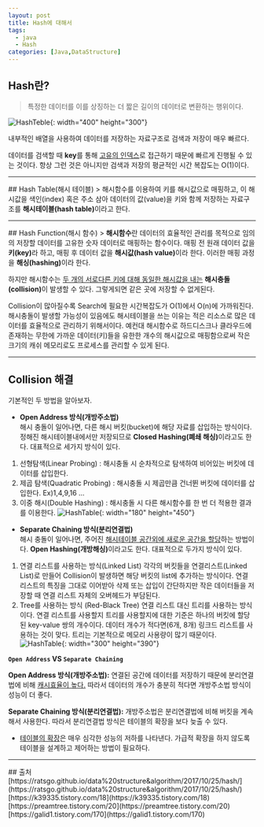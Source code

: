 ```yaml
---
layout: post
title: Hash에 대해서
tags:
  - java
  - Hash
categories: [Java,DataStructure]
---
```

## Hash란?
> 특정한 데이터를 이를 상징하는 더 짧은 길이의 데이터로 변환하는 행위이다.

![HashTeble]({{site.url}}/images/HashTable.png){: width="400" height="300"}

내부적인 배열을 사용하여 데이터를 저장하는 자료구조로 검색과 저장이 매우 빠르다.

데이터를 검색할 때 <b>key</b>를 통해 <u>고유의 인덱스</u>로 접근하기 때문에 빠르게 진행될 수 있는 것이다. 항상 그런 것은 아니지만 검색과 저장의 평균적인 시간 복잡도는 O(1)이다.
<hr>
## Hash Table(해시 테이블)
> 해시함수를 이용하여 키를 해시값으로 매핑하고, 이 해시값을 색인(index) 혹은 주소 삼아 데이터의 값(value)을 키와 함께 저장하는 자료구조를 <b>해시테이블(hash table)</b>이라고 한다.
<hr>
## Hash Function(해시 함수)
> <b>해시함수</b>란 데이터의 효율적인 관리를 목적으로 임의의 저장할 데이터를 고유한 숫자 데이터로 매핑하는 함수이다. 매핑 전 원래 데이터 값을 <b>키(key)</b>라 하고, 매핑 후 데이터 값을 <b>해시값(hash value)</b>이라 한다. 이러한 매핑 과정을 <b>해싱(hashing)</b>이라 한다.

하지만 해시함수는 <u>두 개의 서로다른 키에 대해 동일한 해시값을 내는</u> <b>해시충돌(collision)</b>이 발생할 수 있다. 그렇게되면 같은 곳에 저장할 수 없게된다.

Collision이 많아질수록 Search에 필요한 시간복잡도가 O(1)에서 O(n)에 가까워진다. 해시충돌이 발생할 가능성이 있음에도 해시테이블을 쓰는 이유는 적은 리소스로 많은 데이터를 효율적으로 관리하기 위해서이다. 예컨대 해시함수로 하드디스크나 클라우드에 존재하는 무한에 가까운 데이터(키)들을 유한한 개수의 해시값으로 매핑함으로써 작은 크기의 캐쉬 메모리로도 프로세스를 관리할 수 있게 된다.
<hr>

## Collision 해결
기본적인 두 방법을 알아보자.
* <b>Open Address 방식(개방주소법)</b><br>
 해시 충돌이 일어나면, 다른 해시 버킷(bucket)에 해당 자료를 삽입하는 방식이다. 정해진 해시테이블내에서만 저장되므로 <b>Closed Hashing(폐쇄 해싱)</b>이라고도 한다. 대표적으로 세가지 방식이 있다.
1. 선형탐색(Linear Probing) : 해시충돌 시 순차적으로 탐색하여 비어있는 버킷에 데이터를 삽입한다.
2. 제곱 탐색(Quadratic Probing) :  해시충돌 시 제곱만큼 건너뛴 버킷에 데이터를 삽입한다. Ex)1,4,9,16 ...
3. 이중 해시(Double Hashing) : 해시충돌 시 다른 해시함수를 한 번 더 적용한 결과를 이용한다.
![HashTable]({{site.url}}/images/closedHashing.JPG){: width="180" height="450"}
* <b>Separate Chaining 방식(분리연결법)</b><br>
 해시 충돌이 일어나면, 주어진 <u>해시테이블 공간외에 새로운 공간을 할당</u>하는 방법이다.
 <b>Open Hashing(개방해싱)</b>이라고도 한다. 대표적으로 두가지 방식이 있다.
1. 연결 리스트를 사용하는 방식(Linked List)
각각의 버킷들을 연결리스트(Linked List)로 만들어 Collision이 발생하면 해당 버킷의 list에 추가하는 방식이다. 연결 리스트의 특징을 그대로 이어받아 삭제 또는 삽입이 간단하지만 작은 데이터들을 저장할 때 연결 리스트 자체의 오버헤드가 부담된다.
2. Tree를 사용하는 방식 (Red-Black Tree)
연결 리스트 대신 트리를 사용하는 방식이다. 연결 리스트를 사용할지 트리를 사용할지에 대한 기준은 하나의 버킷에 할당된 key-value 쌍의 개수이다. 데이터 개수가 적다면(6개, 8개) 링크드 리스트를 사용하는 것이 맞다. 트리는 기본적으로 메모리 사용량이 많기 때문이다.
![HashTable]({{site.url}}/images/openHashing.JPG){: width="300" height="390"}

<b>`Open Address` VS `Separate Chaining`</b>

<b>Open Address 방식(개방주소법):</b> 연결된 공간에 데이터를 저장하기 때문에 분리연결법에 비해 <u>캐시효율이 높다.</u> 따라서 데이터의 개수가 충분히 적다면 개방주소법 방식이 성능이 더 좋다.

<b>Separate Chaining 방식(분리연결법):</b> 개방주소법은 분리연결법에 비해 버킷을 계속해서 사용한다. 따라서 분리연결법 방식은 테이블의 확장을 보다 늦출 수 있다.
* <u>테이블의 확장</u>은 매우 심각한 성능의 저하를 나타낸다. 가급적 확장을 하지 않도록 테이블을 설계하고 제어하는 방법이 필요하다.

<hr>
## 출처
 [https://ratsgo.github.io/data%20structure&algorithm/2017/10/25/hash/](https://ratsgo.github.io/data%20structure&algorithm/2017/10/25/hash/)
 [https://k39335.tistory.com/18](https://k39335.tistory.com/18)
 [https://preamtree.tistory.com/20](https://preamtree.tistory.com/20)
 [https://galid1.tistory.com/170](https://galid1.tistory.com/170)
